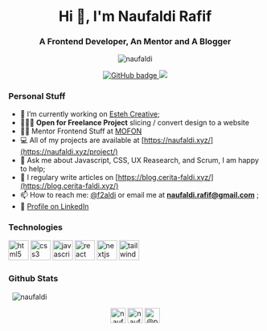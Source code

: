 <h1 align="center">Hi 👋, I'm Naufaldi Rafif</h1>
<h3 align="center">A Frontend Developer, An Mentor and A Blogger</h3>

<p align="center"> <img src="https://komarev.com/ghpvc/?username=naufaldi" alt="naufaldi" /> </p>

<p align="center">
  <a href="https://github.com/naufaldi?tab=followers">
    <img src="https://img.shields.io/github/followers/naufaldi?label=Followers&logo=GitHub&style=for-the-badge" alt="GitHub badge" />
  </a>
  <a href="http://twitter.com/naufaldi">
    <img src="https://img.shields.io/twitter/follow/f2aldi?label=Twitter&logo=twitter&style=for-the-badge" />
  </a>
</p>

### Personal Stuff
- 🔭 I’m currently working on [Esteh Creative](https://esteh.id/);
- 👨🏼‍💻 **Open for Freelance Project** slicing / convert design to a website
- 👨‍🏫 Mentor Frontend Stuff at [MOFON](https://mentee.naufaldi.xyz)
- 💻 All of my projects are available at [https://naufaldi.xyz/](https://naufaldi.xyz/project/)
- 💬 Ask me about Javascript, CSS, UX Reasearch, and Scrum, I am happy to help;
- 📝 I regulary write articles on [https://blog.cerita-faldi.xyz/](https://blog.cerita-faldi.xyz/)
- 📫 How to reach me: [@f2aldi](https://twitter.com/f2aldi) or email me at **naufaldi.rafif@gmail.com**  ;
- 📝 [Profile on LinkedIn](https://www.linkedin.com/in/naufaldirafif/)

### Technologies
<p>
    <img src="https://devicons.github.io/devicon/devicon.git/icons/html5/html5-original-wordmark.svg" alt="html5" width="40" height="40"/>
    <img src="https://devicons.github.io/devicon/devicon.git/icons/css3/css3-original-wordmark.svg" alt="css3" width="40" height="40"/>
    <img src="https://devicons.github.io/devicon/devicon.git/icons/javascript/javascript-original.svg" alt="javascript" width="40" height="40"/>
    <img src="https://devicons.github.io/devicon/devicon.git/icons/react/react-original-wordmark.svg" alt="react" width="40" height="40"/>
    <img src="https://cdn.worldvectorlogo.com/logos/nextjs-3.svg" alt="nextjs" width="40" height="40"/>
    <img src="https://www.vectorlogo.zone/logos/tailwindcss/tailwindcss-icon.svg" alt="tailwind" width="40" height="40"/>     
</p>


### Github Stats

<p>&nbsp;
    <img align="center" src="https://github-readme-stats.vercel.app/api?username=naufaldi&show_icons=true" alt="naufaldi" />
</p>

<p align="center">
    <a href="https://linkedin.com/in/naufaldirafif" target="blank"><img align="center" src="https://cdn.jsdelivr.net/npm/simple-icons@3.0.1/icons/linkedin.svg" alt="naufaldi" height="30" width="30" /></a>
    <a href="https://twitter.com/f2aldi" target="blank"><img align="center" src="https://cdn.jsdelivr.net/npm/simple-icons@3.0.1/icons/twitter.svg" alt="naufaldi" height="30" width="30" /></a>
    <a href="https://medium.com/@naufaldi" target="blank"><img align="center" src="https://cdn.jsdelivr.net/npm/simple-icons@3.0.1/icons/medium.svg" alt="@pbteja1998" height="30" width="30" /></a>    
</p>
